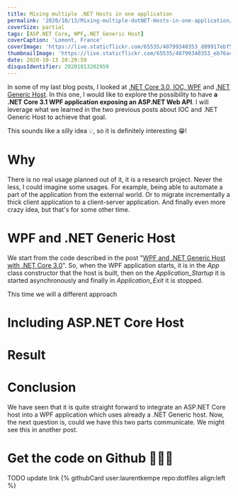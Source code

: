 ```yaml
---
title: Mixing multiple .NET Hosts in one application
permalink: '2020/10/13/Mixing-multiple-dotNET-Hosts-in-one-application/'
coverSize: partial
tags: [ASP.NET Core, WPF,.NET Generic Host]
coverCaption: 'Lomont, France'
coverImage: 'https://live.staticflickr.com/65535/40799340353_d89917ebf5_h.jpg'
thumbnailImage: 'https://live.staticflickr.com/65535/40799340353_eb76ac9065_q.jpg'
date: 2020-10-13 20:29:59
disqusIdentifier: 20201013202959
---
```

In some of my last blog posts, I looked at [.NET Core 3.0, IOC, WPF](https://laurentkempe.com/2019/04/18/WPF-and-IOC-on-NET-Core-3-0/) and [.NET Generic Host](https://laurentkempe.com/2019/09/03/WPF-and-dotnet-Generic-Host-with-dotnet-Core-3-0/). In this one, I would like to explore the possibility to have **a .NET Core 3.1 WPF application exposing an ASP.NET Web API**. I will leverage what we learned in the two previous posts about IOC and .NET Generic Host to achieve that goal.

This sounds like a silly idea 💡, so it is definitely interesting 😁!
<!-- more -->

# Why

There is no real usage planned out of it, it is a research project. Never the less, I could imagine some usages. For example, being able to automate a part of the application from the external world. Or to migrate incrementally a thick client application to a client-server application. And finally even more crazy idea, but that's for some other time.

# WPF and .NET Generic Host

We start from the code described in the post "[WPF and .NET Generic Host with .NET Core 3.0](https://laurentkempe.com/2019/09/03/WPF-and-dotnet-Generic-Host-with-dotnet-Core-3-0/)". So, when the WPF application starts, it is in the *App* class constructor that the host is built, then on the *Application_Startup* it is started asynchronously and finally in *Application_Exit* it is stopped.

This time we will a different approach

# Including ASP.NET Core Host

# Result

# Conclusion

We have seen that it is quite straight forward to integrate an ASP.NET Core host into a WPF application which uses already a .NET Generic host. Now, the next question is, could we have this two parts communicate. We might see this in another post.

# Get the code on Github 👩🏼‍💻

TODO update link
{% githubCard user:laurentkempe repo:dotfiles align:left %}

